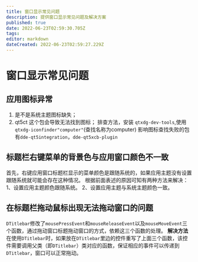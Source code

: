 ```yaml
---
title: 窗口显示常见问题
description: 提供窗口显示常见问题及解决方案
published: true
date: 2022-06-23T02:59:30.705Z
tags: 
editor: markdown
dateCreated: 2022-06-23T02:59:27.229Z
---
```


# 窗口显示常见问题
## 应用图标异常
1. 是不是系统主题图标缺失；
2. qt5ct 这个包会导致无法找到图标；
排查方法，安装 `qtxdg-dev-tools`,使用`qtxdg-iconfinder"computer"`(查找名称为computer)
影响图标查找失败的包有`dde-qt5integration`，`dde-qt5xcb-plugin `


## 标题栏右键菜单的背景色与应用窗口颜色不一致
首先，右键应用窗口标题栏显示的菜单颜色是跟随系统的，如果应用主题没有设置跟随系统就可能会存在这种情况。
根据前面表述的原因可知有两种方法来解决：
1、设置应用主题颜色跟随系统。
2、设置应用主题与系统主题颜色一致。


## 在标题栏拖动鼠标出现无法拖动窗口的问题
`DTitlebar`修改了`mousePressEvent`和`mouseReleaseEvent`以及`mouseMoveEvent`三个函数，通过拖动窗口标题拖动窗口的方式，依赖这三个函数的处理。
**解决方法**
在使用`DTitlebar`时，如果放在`DTitlebar`里边的控件重写了上面三个函数，该控件需要调用父类（即`DTitlebar`）类对应的函数，保证相应的事件可以传递到`DTitlebar`，窗口可以正常拖动。


